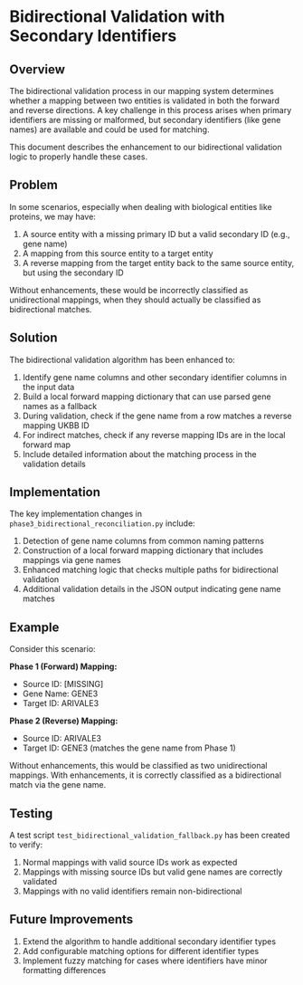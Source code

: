 # Bidirectional Validation with Secondary Identifiers

## Overview

The bidirectional validation process in our mapping system determines whether a mapping between two entities is validated in both the forward and reverse directions. A key challenge in this process arises when primary identifiers are missing or malformed, but secondary identifiers (like gene names) are available and could be used for matching.

This document describes the enhancement to our bidirectional validation logic to properly handle these cases.

## Problem

In some scenarios, especially when dealing with biological entities like proteins, we may have:

1. A source entity with a missing primary ID but a valid secondary ID (e.g., gene name)
2. A mapping from this source entity to a target entity
3. A reverse mapping from the target entity back to the same source entity, but using the secondary ID

Without enhancements, these would be incorrectly classified as unidirectional mappings, when they should actually be classified as bidirectional matches.

## Solution

The bidirectional validation algorithm has been enhanced to:

1. Identify gene name columns and other secondary identifier columns in the input data
2. Build a local forward mapping dictionary that can use parsed gene names as a fallback
3. During validation, check if the gene name from a row matches a reverse mapping UKBB ID
4. For indirect matches, check if any reverse mapping IDs are in the local forward map
5. Include detailed information about the matching process in the validation details

## Implementation

The key implementation changes in `phase3_bidirectional_reconciliation.py` include:

1. Detection of gene name columns from common naming patterns
2. Construction of a local forward mapping dictionary that includes mappings via gene names
3. Enhanced matching logic that checks multiple paths for bidirectional validation
4. Additional validation details in the JSON output indicating gene name matches

## Example

Consider this scenario:

**Phase 1 (Forward) Mapping:**
- Source ID: [MISSING]
- Gene Name: GENE3
- Target ID: ARIVALE3

**Phase 2 (Reverse) Mapping:**
- Source ID: ARIVALE3
- Target ID: GENE3 (matches the gene name from Phase 1)

Without enhancements, this would be classified as two unidirectional mappings.
With enhancements, it is correctly classified as a bidirectional match via the gene name.

## Testing

A test script `test_bidirectional_validation_fallback.py` has been created to verify:

1. Normal mappings with valid source IDs work as expected
2. Mappings with missing source IDs but valid gene names are correctly validated
3. Mappings with no valid identifiers remain non-bidirectional

## Future Improvements

1. Extend the algorithm to handle additional secondary identifier types
2. Add configurable matching options for different identifier types
3. Implement fuzzy matching for cases where identifiers have minor formatting differences